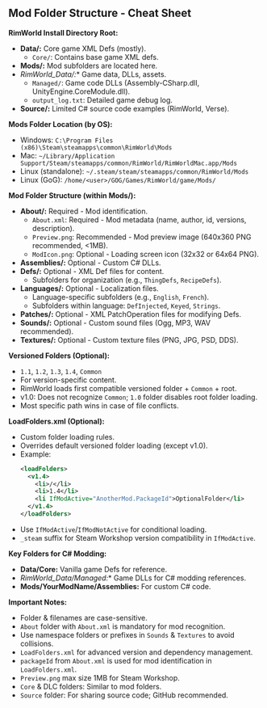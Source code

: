 ## Mod Folder Structure - Cheat Sheet

**RimWorld Install Directory Root:**

- **Data/:** Core game XML Defs (mostly).
    - `Core/`: Contains base game XML defs.
- **Mods/:**  Mod subfolders are located here.
- **RimWorld*_Data/:** Game data, DLLs, assets.
    - `Managed/`:  Game code DLLs (Assembly-CSharp.dll, UnityEngine.CoreModule.dll).
    - `output_log.txt`: Detailed game debug log.
- **Source/:** Limited C# source code examples (RimWorld, Verse).

**Mods Folder Location (by OS):**
- Windows: `C:\Program Files (x86)\Steam\steamapps\common\RimWorld\Mods`
- Mac: `~/Library/Application Support/Steam/steamapps/common/RimWorld/RimWorldMac.app/Mods`
- Linux (standalone): `~/.steam/steam/steamapps/common/RimWorld/Mods`
- Linux (GoG): `/home/<user>/GOG/Games/RimWorld/game/Mods/`

**Mod Folder Structure (within Mods/):**

- **About/:** Required - Mod identification.
    - `About.xml`: Required - Mod metadata (name, author, id, versions, description).
    - `Preview.png`: Recommended - Mod preview image (640x360 PNG recommended, <1MB).
    - `ModIcon.png`: Optional - Loading screen icon (32x32 or 64x64 PNG).
- **Assemblies/:** Optional - Custom C# DLLs.
- **Defs/:** Optional - XML Def files for content.
    - Subfolders for organization (e.g., `ThingDefs`, `RecipeDefs`).
- **Languages/:** Optional - Localization files.
    - Language-specific subfolders (e.g., `English`, `French`).
    - Subfolders within language: `DefInjected`, `Keyed`, `Strings`.
- **Patches/:** Optional - XML PatchOperation files for modifying Defs.
- **Sounds/:** Optional - Custom sound files (Ogg, MP3, WAV recommended).
- **Textures/:** Optional - Custom texture files (PNG, JPG, PSD, DDS).

**Versioned Folders (Optional):**
- `1.1`, `1.2`, `1.3`, `1.4`, `Common`
- For version-specific content.
- RimWorld loads first compatible versioned folder + `Common` + root.
- v1.0: Does not recognize `Common`; `1.0` folder disables root folder loading.
- Most specific path wins in case of file conflicts.

**LoadFolders.xml (Optional):**
- Custom folder loading rules.
- Overrides default versioned folder loading (except v1.0).
- Example:
    ```xml
    <loadFolders>
      <v1.4>
        <li>/</li>
        <li>1.4</li>
        <li IfModActive="AnotherMod.PackageId">OptionalFolder</li>
      </v1.4>
    </loadFolders>
    ```
- Use `IfModActive`/`IfModNotActive` for conditional loading.
- `_steam` suffix for Steam Workshop version compatibility in `IfModActive`.

**Key Folders for C# Modding:**
- **Data/Core:** Vanilla game Defs for reference.
- **RimWorld*_Data/Managed:** Game DLLs for C# modding references.
- **Mods/YourModName/Assemblies:** For custom C# code.

**Important Notes:**
- Folder & filenames are case-sensitive.
- `About` folder with `About.xml` is mandatory for mod recognition.
- Use namespace folders or prefixes in `Sounds` & `Textures` to avoid collisions.
- `LoadFolders.xml` for advanced version and dependency management.
- `packageId` from `About.xml` is used for mod identification in `LoadFolders.xml`.
- `Preview.png` max size 1MB for Steam Workshop.
- `Core` & DLC folders: Similar to mod folders.
- `Source` folder: For sharing source code; GitHub recommended.
